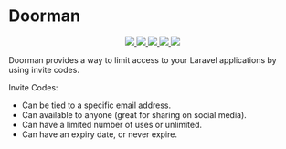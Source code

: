 # Doorman

<p align="center">
  <a href="https://travis-ci.org/clarkeash/doorman">
    <img src="https://img.shields.io/travis/clarkeash/doorman.svg?style=flat-square">
  </a>
  <a href="https://codecov.io/gh/clarkeash/doorman">
    <img src="https://img.shields.io/codecov/c/github/clarkeash/doorman.svg?style=flat-square">
  </a>
  <a href="https://scrutinizer-ci.com/g/clarkeash/doorman">
    <img src="https://img.shields.io/scrutinizer/g/clarkeash/doorman.svg?style=flat-square">
  </a>
  <a href="https://github.com/clarkeash/doorman/blob/master/LICENSE">
    <img src="https://img.shields.io/github/license/clarkeash/doorman.svg?style=flat-square">
  </a>
  <a href="https://twitter.com/clarkeash">
    <img src="http://img.shields.io/badge/author-@clarkeash-blue.svg?style=flat-square">
  </a>
</p>

Doorman provides a way to limit access to your Laravel applications by using invite codes.

Invite Codes:
* Can be tied to a specific email address.
* Can available to anyone (great for sharing on social media).
* Can have a limited number of uses or unlimited.
* Can have an expiry date, or never expire.
